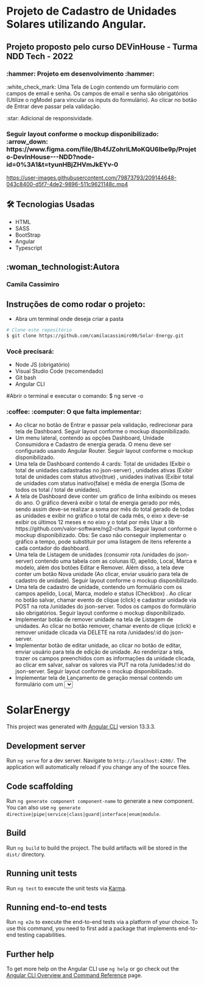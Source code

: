 <h1>Projeto de Cadastro de Unidades Solares utilizando Angular.</h1>
<h2>Projeto proposto pelo curso DEVinHouse - Turma NDD Tech - 2022</h2>

<h3>:hammer: Projeto em desenvolvimento :hammer: </h3>


<p>:white_check_mark: Uma Tela de Login contendo um formulário com campos de email e senha. Os campos
de email e senha são obrigatórios (Utilize o ngModel para vincular os inputs do formulário).
Ao clicar no botão de Entrar deve passar pela validação.</p>

<p>:star: Adicional de responsividade. </p>

<h3>Seguir layout conforme o mockup disponibilizado: :arrow_down: https://www.figma.com/file/Bh4fJZohrlLMoKQU6lbe9p/Projeto-DevInHouse---NDD?node-id=0%3A1&t=tyunHBjZHVmJkEYv-0</h3>

https://user-images.githubusercontent.com/79873793/209144648-043c8400-d5f7-4de2-9896-511c9621148c.mp4

<h2>🛠️ Tecnologias Usadas</h2>  
<ul>
   <li>HTML</li>
   <li>SASS</li>
   <li>BootStrap</li>
   <li>Angular</li>
   <li>Typescript</li>
</ul>

<h2>:woman_technologist:Autora</h2>
<h3>Camila Cassimiro</h3>
  

<h2>Instruções de como rodar o projeto:</h2>

<ul>
    <li>Abra um terminal onde deseja criar a pasta</li>
</ul>

```bash
# Clone este repositório
$ git clone https://github.com/camilacassimiro90/Solar-Energy.git
```

### Você precisará:
<ul>
    <li>Node JS (obrigatório)</li>
    <li>Visual Studio Code (recomendado)</li>
    <li>Git bash </li>
    <li>Angular CLI</li>
</ul>


#Abrir o  terminal e  executar o comando:
$ ng serve -o


<h3>:coffee: :computer: O que falta implementar:</h3>

<ul>
<li>Ao clicar no botão de Entrar e passar pela validação, redirecionar para tela de Dashboard. Seguir layout conforme o mockup disponibilizado.</li>

<li>	Um menu lateral, contendo as opções Dashboard, Unidade Consumidora e Cadastro de energia gerada. O menu deve ser configurado usando Angular Router. Seguir layout conforme o mockup disponibilizado.</li>

<li>Uma tela de Dashboard contendo 4 cards: Total de unidades (Exibir o total de unidades cadastradas no json-server) , unidades ativas (Exibir total de unidades com status ativo(true) , unidades inativas (Exibir total de unidades com status inativo(false)  e média de energia (Soma de todos os total / total de unidades).</li>

<li>A tela  de Dashboard deve conter um gráfico de linha exibindo os meses do ano. O gráfico deverá exibir o total de energia gerado por mês, sendo assim deve-se realizar a soma por mês do total gerado de todas as unidades e exibir no gráfico o total de cada mẽs, o eixo x deve-se exibir os últimos 12 meses e no eixo y o total por mês  Usar a lib https://github.com/valor-software/ng2-charts. Seguir layout conforme o mockup disponibilizado. Obs: Se caso não conseguir implementar o gráfico a tempo, pode substituir por uma listagem de itens referente a cada contador do dashboard.</li>

<li>Uma tela de Listagem de unidades (consumir rota /unidades do json-server) contendo uma tabela com as colunas ID, apelido, Local, Marca e modelo, além dos botões Editar e Remover. Além disso, a tela deve conter um botão Nova unidade (Ao clicar, enviar usuário para tela de cadastro de unidade). Seguir layout conforme o mockup disponibilizado.</li>

<li>Uma tela de cadastro de unidade, contendo um formulário com os campos apelido, Local, Marca, modelo e status (Checkbox) . Ao clicar no botão salvar, chamar evento de clique (click) e cadastrar unidade via POST na rota /unidades do json-server. Todos os campos do formulário são obrigatórios. Seguir layout conforme o mockup disponibilizado.</li>

<li>Implementar botão de remover unidade na tela de Listagem de unidades. Ao clicar no botão remover, chamar evento de clique (click) e remover unidade clicada via DELETE na rota /unidades/:id do json-server.</li>

<li>Implementar botão de editar unidade, ao clicar no botão de editar, enviar usuário para tela de edição de unidade. Ao renderizar a tela, trazer os campos preenchidos com as informações da unidade clicada, ao clicar em salvar, salvar os valores via PUT na rota /unidades/:id do json-server. Seguir layout conforme o mockup disponibilizado.</li>

<li>Implementar tela de Lançamento de geração mensal contendo um formulário com um <Select/> (listando como opção as unidades já cadastradas consumindo do json-serve e listando com o ngFor), um campo de data e um campo de total kw gerado (aceita somente números). Ao clicar em salvar, chamar evento de clique (click) e cadastre valores via POST</li>
</ul>


# SolarEnergy

This project was generated with [Angular CLI](https://github.com/angular/angular-cli) version 13.3.3.

## Development server

Run `ng serve` for a dev server. Navigate to `http://localhost:4200/`. The application will automatically reload if you change any of the source files.

## Code scaffolding

Run `ng generate component component-name` to generate a new component. You can also use `ng generate directive|pipe|service|class|guard|interface|enum|module`.

## Build

Run `ng build` to build the project. The build artifacts will be stored in the `dist/` directory.

## Running unit tests

Run `ng test` to execute the unit tests via [Karma](https://karma-runner.github.io).

## Running end-to-end tests

Run `ng e2e` to execute the end-to-end tests via a platform of your choice. To use this command, you need to first add a package that implements end-to-end testing capabilities.

## Further help

To get more help on the Angular CLI use `ng help` or go check out the [Angular CLI Overview and Command Reference](https://angular.io/cli) page.
